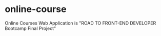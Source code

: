 # online-course

Online Courses Wab Application is "ROAD TO FRONT-END DEVELOPER Bootcamp Final Project"

